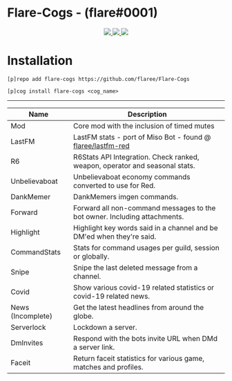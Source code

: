 # Flare-Cogs - (flare#0001)
<p align="center">
  <a href="https://github.com/Cog-Creators/Red-DiscordBot/tree/V3/develop">
    <img src="https://img.shields.io/badge/Red%20DiscordBot-V3-red.svg">
    </a>
  <a href="https://github.com/Rapptz/discord.py">
    <img src="https://img.shields.io/badge/Discord.py-rewrite-blue.svg">
    </a>
  <a href="https://github.com/ambv/black">
    <img src="https://img.shields.io/badge/code%20style-black-000000.svg">
    </a>
  
</p>


# Installation
`[p]repo add flare-cogs https://github.com/flaree/Flare-Cogs`

`[p]cog install flare-cogs <cog_name>`

---
| Name | Description 
| --- | --- |
| Mod | Core mod with the inclusion of timed mutes |
| LastFM | LastFM stats - port of Miso Bot - found @ [flaree/lastfm-red](https://github.com/flaree/lastfm-red) |
| R6 | R6Stats API Integration. Check ranked, weapon, operator and seasonal stats. |
| Unbelievaboat | Unbelievaboat economy commands converted to use for Red. |
| DankMemer | DankMemers imgen commands. |
| Forward | Forward all non-command messages to the bot owner. Including attachments.|
| Highlight | Highlight key words said in a channel and be DM'ed when they're said. |
| CommandStats | Stats for command usages per guild, session or globally. |
| Snipe | Snipe the last deleted message from a channel. |
| Covid | Show various covid-19 related statistics or covid-19 related news. |
| News (Incomplete) | Get the latest headlines from around the globe. |
| Serverlock | Lockdown a server. |
| DmInvites | Respond with the bots invite URL when DMd a server link. |
| Faceit | Return faceit statistics for various game, matches and profiles. |




